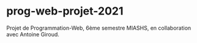# prog-web-projet-2021
Projet de Programmation-Web, 6ème semestre MIASHS, en collaboration avec Antoine Giroud. 
